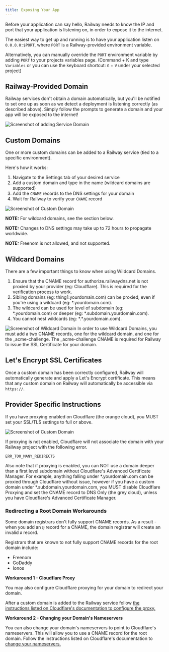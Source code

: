 ```yaml
---
title: Exposing Your App
---
```


Before your application can say hello, Railway needs to know the IP and port that your application is listening on, in order to expose it to the internet.

The easiest way to get up and running is to have your application listen on `0.0.0.0:$PORT`, where `PORT` is a Railway-provided environment variable. 

Alternatively, you can manually override the `PORT` environment variable by adding `PORT` to your projects variables page. (Command + K and type `Variables` or you can use the keyboard shortcut: `G` + `V` under your selected project)

## Railway-Provided Domain

Railway services don't obtain a domain automatically, but you'll be notified to set one up as soon as we detect a deployment is listening correctly (as described above). Simply follow the prompts to generate a domain and your app will be exposed to the internet!

<Image
src="https://res.cloudinary.com/railway/image/upload/v1654560212/docs/add-domain_prffyh.png"
alt="Screenshot of adding Service Domain"
layout="responsive"
width={1396} height={628} quality={80} />

## Custom Domains

One or more custom domains can be added to a Railway service (tied to a specific environment).

Here's how it works:

1. Navigate to the Settings tab of your desired service
2. Add a custom domain and type in the name (wildcard domains are supported)
3. Add the `CNAME` records to the DNS settings for your domain
4. Wait for Railway to verify your `CNAME` record

<Image
src="https://res.cloudinary.com/railway/image/upload/v1654563209/docs/domains_uhchsu.png"
alt="Screenshot of Custom Domain"
layout="responsive"
width={1338} height={808} quality={80} />

**NOTE:** For wildcard domains, see the section below.

**NOTE:** Changes to DNS settings may take up to 72 hours to propagate
worldwide.

**NOTE:** Freenom is not allowed, and not supported.

## Wildcard Domains
There are a few important things to know when using Wildcard Domains.
1. Ensure that the CNAME record for authorize.railwaydns.net is not proxied by your provider (eg: Cloudflare). This is required for the verification process to work.
2. Sibling domains (eg: thing1.yourdomain.com) can be proxied, even if you're using a wildcard (eg: *.yourdomain.com).
3. The wildcard can be used for level of subdomain (eg: *.yourdomain.com) or deeper (eg: *.subdomain.yourdomain.com).
4. You cannot nest wildcards (eg: \*.\*.yourdomain.com).

<Image
src="https://res.cloudinary.com/railway/image/upload/v1679693511/wildcard_domains_zdguqs.png"
alt="Screenshot of Wildcard Domain"
layout="responsive"
width={1048} height={842} quality={80} />
In order to use Wildcard Domains, you must add a two CNAME records, one for the wildcard domain, and one for the _acme-challenge. The _acme-challenge CNAME is required for Railway to issue the SSL Certificate for your domain.

## Let's Encrypt SSL Certificates

Once a custom domain has been correctly configured, Railway will automatically
generate and apply a Let's Encrypt certificate. This means that any custom
domain on Railway will automatically be accessible
via `https://`.

## Provider Specific Instructions

If you have proxying enabled on Cloudflare (the orange cloud), you MUST set your
SSL/TLS settings to full or above.

<Image src="https://res.cloudinary.com/railway/image/upload/v1631917785/docs/cloudflare_zgeycj.png"
alt="Screenshot of Custom Domain"
layout="responsive"
width={1205} height={901} quality={80} />

If proxying is not enabled, Cloudflare will not associate the domain with your Railway project with the following error.  

```
ERR_TOO_MANY_REDIRECTS
```

Also note that if proxying is enabled, you can NOT use a domain deeper than a first level subdomain without Cloudflare's Advanced Certificate Manager. For example, anything falling under \*.yourdomain.com can be proxied through Cloudflare without issue, however if you have a custom domain under \*.subdomain.yourdomain.com, you MUST disable Cloudflare Proxying and set the CNAME record to DNS Only (the grey cloud), unless you have Cloudflare's Advanced Certificate Manager. 

### Redirecting a Root Domain Workarounds

Some domain registrars don't fully support CNAME records. As a result - when you add an `@` record for a CNAME, the domain registrar will create an invalid `A` record.

Registrars that are known to not fully support CNAME records for the root domain include:
- Freenom
- GoDaddy
- Ionos

**Workaround 1 - Cloudflare Proxy**

You may also configure Cloudflare proxying for your domain to redirect your domain.

After a custom domain is added to the Railway service follow [the instructions listed on Cloudflare's documentation to configure the proxy.](https://support.cloudflare.com/hc/en-us/articles/205893698-Configure-Cloudflare-and-Heroku-over-HTTPS)

**Workaround 2 - Changing your Domain's Nameservers**

You can also change your domain's nameservers to point to Cloudflare's nameservers. This will allow you to use a CNAME record for the root domain. Follow the instructions listed on Cloudflare's documentation to [change your nameservers.](https://developers.cloudflare.com/dns/zone-setups/full-setup/setup/)

